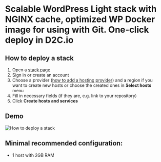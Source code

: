 # Scalable WordPress Light stack with NGINX cache, optimized WP Docker image for using with Git. One-click deploy in D2C.io

## How to deploy a stack

1. Open a [stack page](https://panel.d2c.io/new-stack?url=https://github.com/d2cio/wordpress-scalable-nginx-cache-light-stack/archive/master.zip)
2. Sign in or create an account
3. Choose a provider ([how to add a hosting provider](https://docs.d2c.io/providers/cloud-providers/)) and a region if you want to create new hosts or choose the created ones in **Select hosts** menu
3. Fill in necessary fields (if they are, e.g. link to your repository)
4. Click **Create hosts and services**

## Demo

![How to deploy a stack](https://raw.githubusercontent.com/mastappl/images/master/wordpress_nginx_cache.gif)

## Minimal recommended configuration:

- 1 host with 2GB RAM
